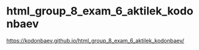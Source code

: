 # html_group_8_exam_6_aktilek_kodonbaev
 https://kodonbaev.github.io/html_group_8_exam_6_aktilek_kodonbaev/
